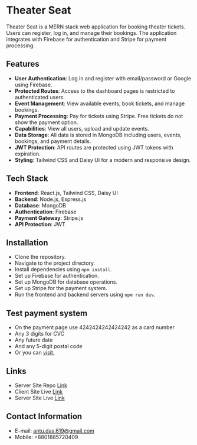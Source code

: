 # Theater Seat

Theater Seat is a MERN stack web application for booking theater tickets. Users can register, log in, and manage their bookings. The application integrates with Firebase for authentication and Stripe for payment processing.

## Features

- **User Authentication**: Log in and register with email/password or Google using Firebase.
- **Protected Routes**: Access to the dashboard pages is restricted to authenticated users.
- **Event Management**: View available events, book tickets, and manage bookings.
- **Payment Processing**: Pay for tickets using Stripe. Free tickets do not show the payment option.
- **Capabilities**: View all users, upload and update events.
- **Data Storage**: All data is stored in MongoDB including users, events, bookings, and payment details.
- **JWT Protection**: API routes are protected using JWT tokens with expiration.
- **Styling**: Tailwind CSS and Daisy UI for a modern and responsive design.

## Tech Stack

- **Frontend**: React.js, Tailwind CSS, Daisy UI
- **Backend**: Node.js, Express.js
- **Database**: MongoDB
- **Authentication**: Firebase
- **Payment Gateway**: Stripe.js
- **API Protection**: JWT

## Installation

- Clone the repository.
- Navigate to the project directory.
- Install dependencies using `npm install`.
- Set up Firebase for authentication.
- Set up MongoDB for database operations.
- Set up Stripe for the payment system.
- Run the frontend and backend servers using `npm run dev`.

## Test payment system

- On the payment page use 4242424242424242 as a card number
- Any 3 digits for CVC
- Any future date
- And any 5-digit postal code
- Or you can [visit.](https://docs.stripe.com/testing)

## Links

- Server Site Repo [Link](https://github.com/antu619/theater-seat-server)
- Client Site Live [Link](https://theater-seat-9028b.web.app/)
- Server Site Live [Link](https://theater-seat-server.vercel.app/)


## Contact Information

- E-mail: antu.das.619@gmail.com
- Mobile: +8801885720409
